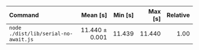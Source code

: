 | Command | Mean [s] | Min [s] | Max [s] | Relative |
|:---|---:|---:|---:|---:|
| `node ./dist/lib/serial-no-await.js` | 11.440 ± 0.001 | 11.439 | 11.440 | 1.00 |
